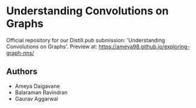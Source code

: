 # Understanding Convolutions on Graphs
Official repository for our Distill.pub submission: 'Understanding Convolutions on Graphs'.
Preview at: https://ameya98.github.io/exploring-graph-nns/

## Authors
* Ameya Daigavane
* Balaraman Ravindran
* Gaurav Aggarwal

